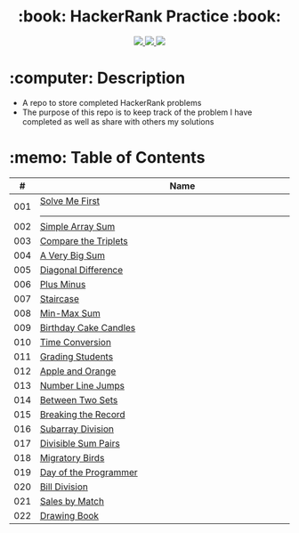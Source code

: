  <div align="center">
   <h1>:book: HackerRank Practice :book:</h1>
   <a href="http://steviecodes.com" target="_blank">
      <img src="https://img.shields.io/badge/-Portfolio_-darkgreen?style=for-the-badge&logo=medium"/>
   </a>
   <a href="https://www.linkedin.com/in/stevie-militello/" target="_blank">
      <img src="https://img.shields.io/badge/-Linkedin-blue?style=for-the-badge&``logo=Linkedin&logoColor=white">
   </a> 
   <a href="mailto:steviemilitello@gmail.com" target="_blank">
      <img src="https://img.shields.io/badge/-Email-c14438?style=for-the-badge&logo=Gmail&``logoColor=white">
   </a>
</div>

<h1>:computer: Description</h1>

- A repo to store completed HackerRank problems
- The purpose of this repo is to keep track of the problem I have completed as well as share with others my solutions

<h1>:memo: Table of Contents</h1>

| #   | Name                                                                                                                                                                                                                                     | Status                   |
| --- | ---------------------------------------------------------------------------------------------------------------------------------------------------------------------------------------------------------------------------------------- | ------------------------ |
| 001 | [Solve Me First &emsp;&emsp;&emsp;&emsp;&emsp;&emsp;&emsp;&emsp;&emsp;&emsp;&emsp;&emsp;&emsp;&emsp;&emsp;&emsp;&emsp;&emsp;&emsp;&emsp;&emsp;&emsp;&emsp;&emsp;&emsp;&emsp;&emsp;&emsp;&emsp;&emsp;&emsp;&emsp;](001-solve-me-first.js) | &emsp;:white_check_mark: |
| 002 | [Simple Array Sum](002-simple-array-sum.js)                                                                                                                                                                                              | &emsp;:white_check_mark: |
| 003 | [Compare the Triplets](003-compare-the-triplets.js)                                                                                                                                                                                      | &emsp;:white_check_mark: |
| 004 | [A Very Big Sum](004-a-very-big-sum.js)                                                                                                                                                                                                  | &emsp;:white_check_mark: |
| 005 | [Diagonal Difference](005-diagonal-difference.js)                                                                                                                                                                                        | &emsp;:white_check_mark: |
| 006 | [Plus Minus](006-plus-minus.js)                                                                                                                                                                                                          | &emsp;:white_check_mark: |
| 007 | [Staircase](007-staircase.js)                                                                                                                                                                                                            | &emsp;:white_check_mark: |
| 008 | [Min-Max Sum](008-min-max-sum.js)                                                                                                                                                                                                        | &emsp;:white_check_mark: |
| 009 | [Birthday Cake Candles](009-birthday-cake-candles.js)                                                                                                                                                                                    | &emsp;:white_check_mark: |
| 010 | [Time Conversion](010-time-conversion.js)                                                                                                                                                                                                | &emsp;:white_check_mark: |
| 011 | [Grading Students](011-grading-students.js)                                                                                                                                                                                              | &emsp;:white_check_mark: |
| 012 | [Apple and Orange](012-apple-and-orange.js)                                                                                                                                                                                              | &emsp;:white_check_mark: |
| 013 | [Number Line Jumps](013-number-line-jumps.js)                                                                                                                                                                                            | &emsp;:white_check_mark: |
| 014 | [Between Two Sets](014-between-two-sets.js)                                                                                                                                                                                              | &emsp;:white_check_mark: |
| 015 | [Breaking the Record](015-breaking-the-records.js)                                                                                                                                                                                       | &emsp;:white_check_mark: |
| 016 | [Subarray Division](016-subarray-division.js)                                                                                                                                                                                            | &emsp;:white_check_mark: |
| 017 | [Divisible Sum Pairs](017-divisible-sum-pairs.js)                                                                                                                                                                                        | &emsp;:white_check_mark: |
| 018 | [Migratory Birds](018-migratory-birds.js)                                                                                                                                                                                                | &emsp;:white_check_mark: |
| 019 | [Day of the Programmer](019-day-of-the-programmer.js)                                                                                                                                                                                    | &emsp;:white_check_mark: |
| 020 | [Bill Division](020-bill-division.js)                                                                                                                                                                                                    | &emsp;:white_check_mark: |
| 021 | [Sales by Match](021-sales-by-match.js)                                                                                                                                                                                                  | &emsp;:white_check_mark: |
| 022 | [Drawing Book](022-drawing-book.js)                                                                                                                                                                                                      | &emsp;:white_check_mark: |
